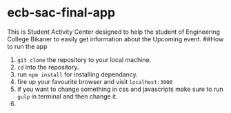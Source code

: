 # ecb-sac-final-app
This is Student Activity Center designed to help the student of Engineering College Bikaner to easily get information about the Upcoming event.
##How to run the app
1. `git clone` the repository to your local machine.
2. `cd` into the repository.
3. run `npm install` for installing dependancy.
4. fire up your favourite browser and visit `localhost:3000`
5. if you want to change something in css and javascripts make sure to run `gulp` in terminal and then change it.
6. 
